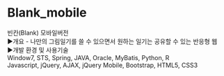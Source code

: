 # Blank_mobile
빈칸(Blank) 모바일버전<br>
▶개요 - 나만의 그림일기를 쓸 수 있으면서 원하는 일기는 공유할 수 있는 반응형 웹<br>
▶개발 환경 및 사용기술<br>
Window7, STS, Spring, JAVA, Oracle, MyBatis, Python, R<br>
Javascript, jQuery, AJAX, jQuery Mobile, Bootstrap, HTML5, CSS3
